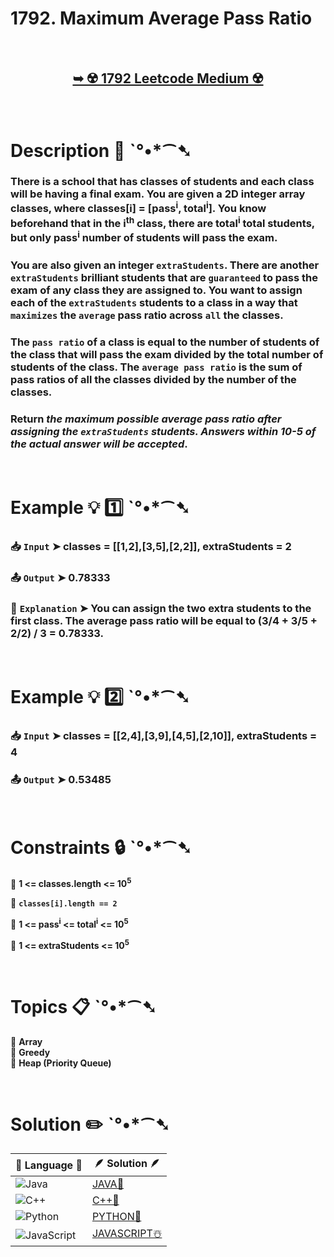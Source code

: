 # 1792. Maximum Average Pass Ratio

</br>

<h2 align="center"> 

<a href="https://leetcode.com/problems/maximum-average-pass-ratio/description/?envType=daily-question&envId=2024-12-15"><strong>➥ ☢️ 1792 Leetcode Medium ☢️ </strong></a>
</h2>

</br>

# Description 📜 ˋ°•*⁀➷

### There is a school that has classes of students and each class will be having a final exam. You are given a 2D integer array classes, where classes[i] = [pass<sup>i</sup>, total<sup>i</sup>]. You know beforehand that in the i<sup>th</sup> class, there are total<sup>i</sup> total students, but only pass<sup>i</sup> number of students will pass the exam.

###  You are also given an integer `extraStudents`. There are another `extraStudents` brilliant students that are `guaranteed` to pass the exam of any class they are assigned to. You want to assign each of the `extraStudents` students to a class in a way that `maximizes` the `average` pass ratio across `all` the classes.

###  The `pass ratio` of a class is equal to the number of students of the class that will pass the exam divided by the total number of students of the class. The `average pass ratio` is the sum of pass ratios of all the classes divided by the number of the classes.
 
###  Return *the maximum possible average pass ratio after assigning the `extraStudents` students. Answers within 10-5 of the actual answer will be accepted*.

</br>

# Example 💡 1️⃣ ˋ°•*⁀➷

  ### 📥 `Input`  ➤ classes = [[1,2],[3,5],[2,2]], extraStudents = 2

  ### 📤 `Output`  ➤ 0.78333

  ### 🔦 `Explanation`  ➤ You can assign the two extra students to the first class. The average pass ratio will be equal to (3/4 + 3/5 + 2/2) / 3 = 0.78333.

</br>

# Example 💡 2️⃣ ˋ°•*⁀➷

  ### 📥 `Input` ➤ classes = [[2,4],[3,9],[4,5],[2,10]], extraStudents = 4

  ### 📤 `Output`  ➤ 0.53485

</br>

# Constraints 🔒 ˋ°•*⁀➷

🔹 **1 <= classes.length <= 10<sup>5</sup>** </br>

🔹 **`classes[i].length == 2`** </br>

🔹 **1 <= pass<sup>i</sup> <= total<sup>i</sup> <= 10<sup>5</sup>** </br>

🔹 **1 <= extraStudents <= 10<sup>5</sup>** </br>

</br>

# Topics 📋 ˋ°•*⁀➷

🔸 **Array**  </br>
🔸 **Greedy**  </br>
🔸 **Heap (Priority Queue)**  </br>

</br>

# Solution ✏️ ˋ°•*⁀➷

| 📒 Language 📒  | 🪶 Solution 🪶 |
| ------------- | ------------- |
|  ![Java](https://img.shields.io/badge/java-%23ED8B00.svg?style=for-the-badge&logo=openjdk&logoColor=white)  | [JAVA🍁](https://github.com/Prakhar-002/LEETCODE/blob/main/%F0%9F%93%9C%20Daily%20Challange%20%F0%9F%92%A1/12%20December%20%F0%9F%90%BB%E2%80%8D%E2%9D%84%EF%B8%8F%202024/15%20-%2012%20-%202024%20---%201792.%20Maximum%20Average%20Pass%20Ratio%20%E2%98%83%EF%B8%8F%20%F0%9F%8D%81%20%F0%9F%8D%B0%20%F0%9F%8E%B2/%F0%9F%8D%81JAVA%20-%201792.%20Maximum%20Average%20Pass%20Ratio.java) |
|  ![C++](https://img.shields.io/badge/c++-%2300599C.svg?style=for-the-badge&logo=c%2B%2B&logoColor=white)  | [C++🎲](https://github.com/Prakhar-002/LEETCODE/blob/main/%F0%9F%93%9C%20Daily%20Challange%20%F0%9F%92%A1/12%20December%20%F0%9F%90%BB%E2%80%8D%E2%9D%84%EF%B8%8F%202024/15%20-%2012%20-%202024%20---%201792.%20Maximum%20Average%20Pass%20Ratio%20%E2%98%83%EF%B8%8F%20%F0%9F%8D%81%20%F0%9F%8D%B0%20%F0%9F%8E%B2/%F0%9F%8E%B2CPP%20-%201792.%20Maximum%20Average%20Pass%20Ratio.cpp)  |
|  ![Python](https://img.shields.io/badge/python-3670A0?style=for-the-badge&logo=python&logoColor=ffdd54)    | [PYTHON🍰](https://github.com/Prakhar-002/LEETCODE/blob/main/%F0%9F%93%9C%20Daily%20Challange%20%F0%9F%92%A1/12%20December%20%F0%9F%90%BB%E2%80%8D%E2%9D%84%EF%B8%8F%202024/15%20-%2012%20-%202024%20---%201792.%20Maximum%20Average%20Pass%20Ratio%20%E2%98%83%EF%B8%8F%20%F0%9F%8D%81%20%F0%9F%8D%B0%20%F0%9F%8E%B2/%F0%9F%8D%B0PYTHON%20-%201792.%20Maximum%20Average%20Pass%20Ratio.py) |
| ![JavaScript](https://img.shields.io/badge/javascript-%23323330.svg?style=for-the-badge&logo=javascript&logoColor=%23F7DF1E)   | [JAVASCRIPT☃️](https://github.com/Prakhar-002/LEETCODE/blob/main/%F0%9F%93%9C%20Daily%20Challange%20%F0%9F%92%A1/12%20December%20%F0%9F%90%BB%E2%80%8D%E2%9D%84%EF%B8%8F%202024/15%20-%2012%20-%202024%20---%201792.%20Maximum%20Average%20Pass%20Ratio%20%E2%98%83%EF%B8%8F%20%F0%9F%8D%81%20%F0%9F%8D%B0%20%F0%9F%8E%B2/%E2%98%83%EF%B8%8FJAVASCRIPT%20-%201792.%20Maximum%20Average%20Pass%20Ratio.js) |
